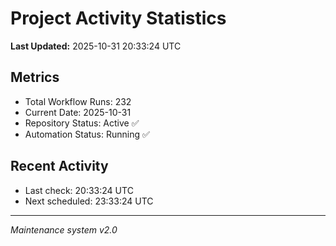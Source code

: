# Project Activity Statistics

**Last Updated:** 2025-10-31 20:33:24 UTC

## Metrics
- Total Workflow Runs: 232
- Current Date: 2025-10-31
- Repository Status: Active ✅
- Automation Status: Running ✅

## Recent Activity
- Last check: 20:33:24 UTC
- Next scheduled: 23:33:24 UTC

---
*Maintenance system v2.0*
